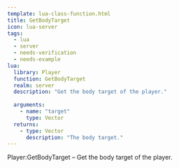 ```yaml
---
template: lua-class-function.html
title: GetBodyTarget
icon: lua-server
tags:
  - lua
  - server
  - needs-verification
  - needs-example
lua:
  library: Player
  function: GetBodyTarget
  realm: server
  description: "Get the body target of the player."
  
  arguments:
    - name: "target"
      type: Vector
  returns:
    - type: Vector
      description: "The body target."
---
```


<div class="lua__search__keywords">
Player:GetBodyTarget &#x2013; Get the body target of the player.
</div>
